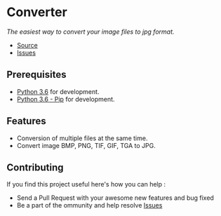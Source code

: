 # Converter

*The easiest way to convert your image files to jpg format.*
* [Source](https://github.com/oelouazi/converter)
* [Issues](https://github.com/oelouazi/converter/issues)

## Prerequisites
* [Python 3.6](https://docs.python.org/3/) for development.
* [Python 3.6 - Pip](https://pypi.org/project/pip/) for development.

## Features
* Conversion of multiple files at the same time.
* Convert image BMP, PNG, TIF, GIF, TGA to JPG.

## Contributing
If you find this project useful here's how you can help :

* Send a Pull Request with your awesome new features and bug fixed
* Be a part of the ommunity and help resolve [Issues](https://github.com/oelouazi/converter/issues)
